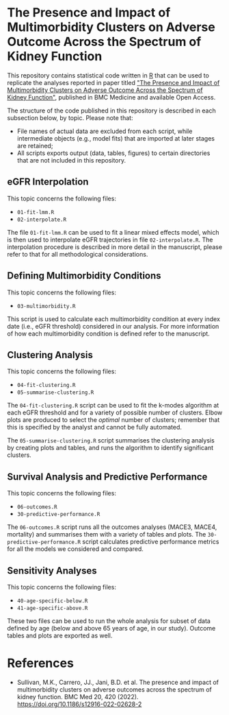 # The Presence and Impact of Multimorbidity Clusters on Adverse Outcome Across the Spectrum of Kidney Function

This repository contains statistical code written in [R](https://cran.r-project.org) that can be used to replicate the analyses reported in paper titled ["The Presence and Impact of Multimorbidity Clusters on Adverse Outcome Across the Spectrum of Kidney Function"](https://doi.org/10.1186/s12916-022-02628-2), published in BMC Medicine and available Open Access.

The structure of the code published in this repository is described in each subsection below, by topic.
Please note that:
- File names of actual data are excluded from each script, while intermediate objects (e.g., model fits) that are imported at later stages are retained;
- All scripts exports output (data, tables, figures) to certain directories that are not included in this repository.

## eGFR Interpolation

This topic concerns the following files:
* `01-fit-lmm.R`
* `02-interpolate.R`

The file `01-fit-lmm.R` can be used to fit a linear mixed effects model, which is then used to interpolate eGFR trajectories in file `02-interpolate.R`.
The interpolation procedure is described in more detail in the manuscript, please refer to that for all methodological considerations.

## Defining Multimorbidity Conditions

This topic concerns the following files:
* `03-multimorbidity.R`

This script is used to calculate each multimorbidity condition at every index date (i.e., eGFR threshold) considered in our analysis.
For more information of how each multimorbidity condition is defined refer to the manuscript.

## Clustering Analysis

This topic concerns the following files:
* `04-fit-clustering.R`
* `05-summarise-clustering.R`

The `04-fit-clustering.R` script can be used to fit the k-modes algorithm at each eGFR threshold and for a variety of possible number of clusters.
Elbow plots are produced to select the _optimal_ number of clusters; remember that this is specified by the analyst and cannot be fully automated.

The `05-summarise-clustering.R` script summarises the clustering analysis by creating plots and tables, and runs the algorithm to identify significant clusters.

## Survival Analysis and Predictive Performance

This topic concerns the following files:
* `06-outcomes.R`
* `30-predictive-performance.R`

The `06-outcomes.R` script runs all the outcomes analyses (MACE3, MACE4, mortality) and summarises them with a variety of tables and plots.
The `30-predictive-performance.R` script calculates predictive performance metrics for all the models we considered and compared.

## Sensitivity Analyses

This topic concerns the following files:
* `40-age-specific-below.R`
* `41-age-specific-above.R`

These two files can be used to run the whole analysis for subset of data defined by age (below and above 65 years of age, in our study).
Outcome tables and plots are exported as well.

# References

* Sullivan, M.K., Carrero, JJ., Jani, B.D. et al. The presence and impact of multimorbidity clusters on adverse outcomes across the spectrum of kidney function. BMC Med 20, 420 (2022). https://doi.org/10.1186/s12916-022-02628-2
